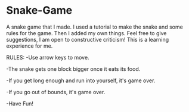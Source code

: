 # Snake-Game
A snake game that I made. I used a tutorial to make the snake and some rules for the game. 
Then I added my own things. Feel free to give suggestions, I am open to constructive criticism! 
This is a learning experience for me.

RULES:
-Use arrow keys to move.

-The snake gets one block bigger once it eats its food.

-If you get long enough and run into yourself, it's game over.

-If you go out of bounds, it's game over.

-Have Fun!
